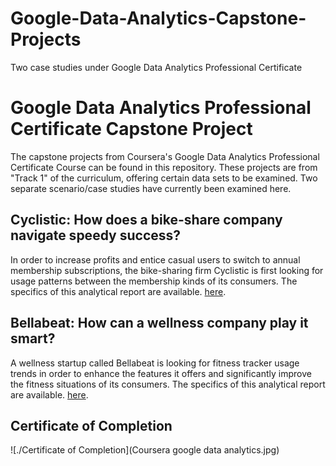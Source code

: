 # Google-Data-Analytics-Capstone-Projects
Two case studies under Google Data Analytics Professional Certificate
# Google Data Analytics Professional Certificate Capstone Project

The capstone projects from Coursera's Google Data Analytics Professional Certificate Course can be found in this repository. These projects are from "Track 1" of the curriculum, offering certain data sets to be examined. Two separate scenario/case studies have currently been examined here. 

## Cyclistic: How does a bike-share company navigate speedy success?

In order to increase profits and entice casual users to switch to annual membership subscriptions, the bike-sharing firm Cyclistic is first looking for usage patterns between the membership kinds of its consumers. The specifics of this analytical report are available. [here](./Google_DA_Capstone_Cyclistic_Case_Study/Cyclistic_How_does_bike-share_company_navigate_speedy_success.md).

## Bellabeat: How can a wellness company play it smart?

A wellness startup called Bellabeat is looking for fitness tracker usage trends in order to enhance the features it offers and significantly improve the fitness situations of its consumers. The specifics of this analytical report are available. [here](./Google_DA_Capstone-Bellabeat_Case_Study/Case_study_Bellabeat-How_can_a_wellness_company_play_it_smart.md).

## Certificate of Completion
![./Certificate of Completion](Coursera google data analytics.jpg)
